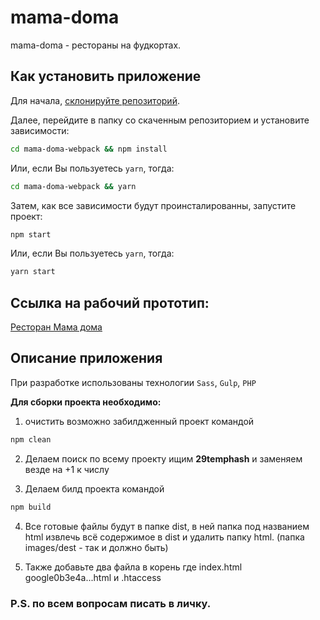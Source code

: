 # mama-doma

mama-doma - рестораны на фудкортах.

## Как установить приложение

Для начала, [склонируйте репозиторий](https://github.com/newqwes/mama-doma-webpack.git).

Далее, перейдите в папку со скаченным репозиторием и установите зависимости:

```bash
cd mama-doma-webpack && npm install
```

Или, если Вы пользуетесь `yarn`, тогда:

```bash
cd mama-doma-webpack && yarn
```

Затем, как все зависимости будут проинсталированны, запустите проект:

```bash
npm start
```

Или, если Вы пользуетесь `yarn`, тогда:

```bash
yarn start
```

## Ссылка на рабочий прототип:

[Ресторан Мама дома](https://mama-doma.by/)

## Описание приложения

При разработке использованы технологии `Sass`, `Gulp`, `PHP`

**Для сборки проекта необходимо:**

1. очистить возможно забилдженный проект командой

```bash
npm clean
```

2. Делаем поиск по всему проекту ищим **29temphash** и заменяем везде на +1 к числу

3. Делаем билд проекта командой

```bash
npm build
```

4. Все готовые файлы будут в папке dist, в ней папка под названием html извлечь всё содержимое в dist и удалить папку html. (папка images/dest - так и должно быть)

5. Также добавьте два файла в корень где index.html google0b3e4a...html и .htaccess

### P.S. по всем вопросам писать в личку.
